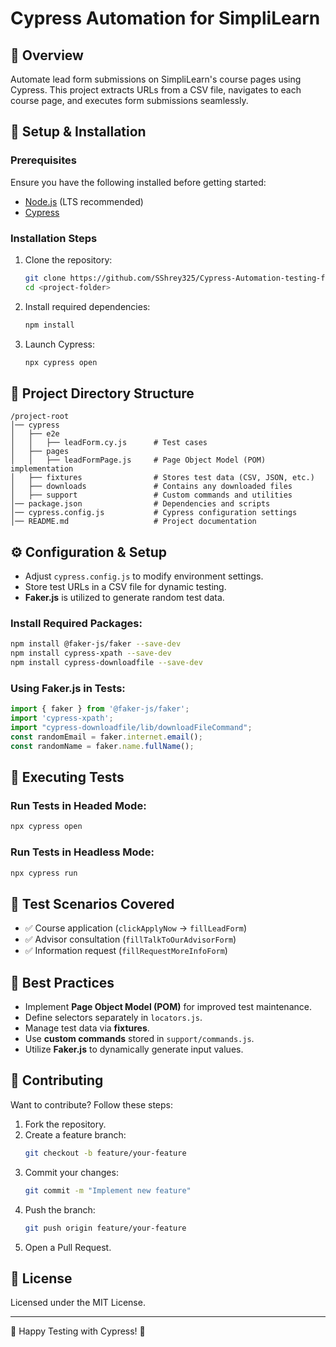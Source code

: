 # Cypress Automation for SimpliLearn

## 🏁 Overview
Automate lead form submissions on SimpliLearn's course pages using Cypress. This project extracts URLs from a CSV file, navigates to each course page, and executes form submissions seamlessly.

## 🔧 Setup & Installation

### Prerequisites
Ensure you have the following installed before getting started:
- [Node.js](https://nodejs.org/) (LTS recommended)
- [Cypress](https://www.cypress.io/)

### Installation Steps
1. Clone the repository:
   ```sh
   git clone https://github.com/SShrey325/Cypress-Automation-testing-for-Simplilearn
   cd <project-folder>
   ```
2. Install required dependencies:
   ```sh
   npm install
   ```
3. Launch Cypress:
   ```sh
   npx cypress open
   ```

## 📂 Project Directory Structure
```
/project-root
│── cypress
│   ├── e2e
│   │   ├── leadForm.cy.js      # Test cases
│   ├── pages
│   │   ├── leadFormPage.js     # Page Object Model (POM) implementation
│   ├── fixtures                # Stores test data (CSV, JSON, etc.)
│   ├── downloads               # Contains any downloaded files
│   ├── support                 # Custom commands and utilities
│── package.json                # Dependencies and scripts
│── cypress.config.js           # Cypress configuration settings
│── README.md                   # Project documentation
```

## ⚙️ Configuration & Setup
- Adjust `cypress.config.js` to modify environment settings.
- Store test URLs in a CSV file for dynamic testing.
- **Faker.js** is utilized to generate random test data.

### Install Required Packages:
```sh
npm install @faker-js/faker --save-dev
npm install cypress-xpath --save-dev
npm install cypress-downloadfile --save-dev
```

### Using Faker.js in Tests:
```js
import { faker } from '@faker-js/faker';
import 'cypress-xpath';
import "cypress-downloadfile/lib/downloadFileCommand";
const randomEmail = faker.internet.email();
const randomName = faker.name.fullName();
```

## 🚀 Executing Tests

### Run Tests in Headed Mode:
```sh
npx cypress open
```

### Run Tests in Headless Mode:
```sh
npx cypress run
```

## 📝 Test Scenarios Covered
- ✅ Course application (`clickApplyNow` → `fillLeadForm`)
- ✅ Advisor consultation (`fillTalkToOurAdvisorForm`)
- ✅ Information request (`fillRequestMoreInfoForm`)

## 🔑 Best Practices
- Implement **Page Object Model (POM)** for improved test maintenance.
- Define selectors separately in `locators.js`.
- Manage test data via **fixtures**.
- Use **custom commands** stored in `support/commands.js`.
- Utilize **Faker.js** to dynamically generate input values.

## 🤝 Contributing
Want to contribute? Follow these steps:
1. Fork the repository.
2. Create a feature branch:
   ```sh
   git checkout -b feature/your-feature
   ```
3. Commit your changes:
   ```sh
   git commit -m "Implement new feature"
   ```
4. Push the branch:
   ```sh
   git push origin feature/your-feature
   ```
5. Open a Pull Request.

## 📜 License
Licensed under the MIT License.

---
🎯 Happy Testing with Cypress! 🚀
